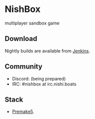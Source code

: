 # NishBox

multiplayer sandbox game

## Download

Nightly builds are available from [Jenkins](https://j.nishi.boats/job/NishBox/job/master/).

## Community

 - Discord: (being prepared)
 - IRC: #nishbox at irc.nishi.boats

## Stack
 - [Premake5](https://premake.github.io).
